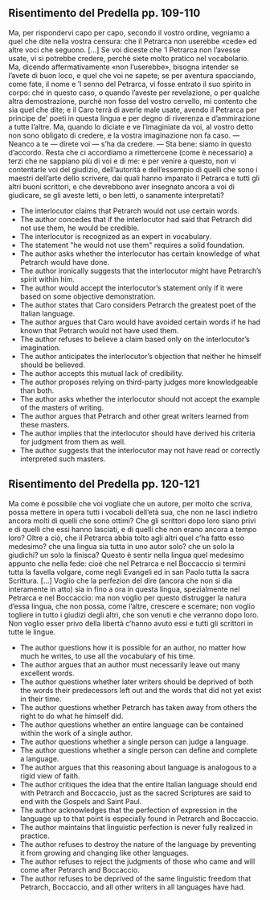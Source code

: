 ## Risentimento del Predella pp. 109-110

Ma, per rispondervi capo per capo, secondo il vostro ordine, vegniamo a quel che dite nella vostra censura: che il Petrarca non userebbe «cede» ed altre voci che seguono. [...] Se voi diceste che ’l Petrarca non l’avesse usate, vi si potrebbe credere, perché siete molto pratico nel vocabolario. Ma, dicendo affermativamente «non l’userebbe», bisogna intender se l’avete di buon loco, e quel che voi ne sapete; se per aventura spacciando, come fate, il nome e ’l senno del Petrarca, vi fosse entrato il suo spirito in corpo: ché in questo caso, o quando l’aveste per revelazione, o per qualche altra demostrazione, purché non fosse del vostro cervello, mi contento che sia quel che dite; e il Caro terrà di averle male usate, avendo il Petrarca per principe de’ poeti in questa lingua e per degno di riverenza e d’ammirazione a tutte l’altre. Ma, quando lo diciate e ve l’imaginiate da voi, al vostro detto non sono obligato di credere, e la vostra imaginazione non fa caso. — Neanco a te — direte voi — s’ha da credere. — Sta bene: siamo in questo d’accordo. Resta che ci accordiamo a rimettercene (come è necessario) a terzi che ne sappiano più di voi e di me: e per venire a questo, non vi contentarle voi del giudizio, dell’autorità e dell’essempio di quelli che sono i maestri dell’arte dello scrivere, dai quali hanno imparato il Petrarca e tutti gli altri buoni scrittori, e che devrebbono aver insegnato ancora a voi di giudicare, se gli aveste letti, o ben letti, o sanamente interpretati?

* The interlocutor claims that Petrarch would not use certain words.
* The author concedes that if the interlocutor had said that Petrarch did not use them, he would be credible.
* The interlocutor is recognized as an expert in vocabulary.
* The statement "he would not use them" requires a solid foundation.
* The author asks whether the interlocutor has certain knowledge of what Petrarch would have done.
* The author ironically suggests that the interlocutor might have Petrarch’s spirit within him.
* The author would accept the interlocutor’s statement only if it were based on some objective demonstration.
* The author states that Caro considers Petrarch the greatest poet of the Italian language.
* The author argues that Caro would have avoided certain words if he had known that Petrarch would not have used them.
* The author refuses to believe a claim based only on the interlocutor’s imagination.
* The author anticipates the interlocutor’s objection that neither he himself should be believed.
* The author accepts this mutual lack of credibility.
* The author proposes relying on third-party judges more knowledgeable than both.
* The author asks whether the interlocutor should not accept the example of the masters of writing.
* The author argues that Petrarch and other great writers learned from these masters.
* The author implies that the interlocutor should have derived his criteria for judgment from them as well.
* The author suggests that the interlocutor may not have read or correctly interpreted such masters.

## Risentimento del Predella pp. 120-121
Ma come è possibile che voi vogliate che un autore, per molto che scriva, possa mettere in opera tutti i vocaboli dell’età sua, che non ne lasci indietro ancora molti di quelli che sono ottimi? Che gli scrittori dopo loro siano privi e di quelli che essi hanno lasciati, e di quelli che non erano ancora a tempo loro? Oltre a ciò, che il Petrarca abbia tolto agli altri quel c’ha fatto esso medesimo? che una lingua sia tutta in uno autor solo? che un solo la giudichi? un solo la finisca? Questo è sentir nella lingua quel medesimo appunto che nella fede: cioè che nel Petrarca e nel Boccaccio si termini tutta la favella volgare, come negli Evangeli ed in san Paolo tutta la sacra Scrittura.
[...]
Voglio che la perfezion del dire (ancora che non si dia interamente in atto) sia in fino a ora in questa lingua, spezialmente nel Petrarca e nel Boccaccio: ma non voglio per questo distrugger la natura d’essa lingua, che non possa, come l’altre, crescere e scemare; non voglio togliere in tutto i giudizi degli altri, che son venuti e che verranno dopo loro. Non voglio esser privo della libertà c’hanno avuto essi e tutti gli scrittori in tutte le lingue.

* The author questions how it is possible for an author, no matter how much he writes, to use all the vocabulary of his time.
* The author argues that an author must necessarily leave out many excellent words.
* The author questions whether later writers should be deprived of both the words their predecessors left out and the words that did not yet exist in their time.
* The author questions whether Petrarch has taken away from others the right to do what he himself did.
* The author questions whether an entire language can be contained within the work of a single author.
* The author questions whether a single person can judge a language.
* The author questions whether a single person can define and complete a language.
* The author argues that this reasoning about language is analogous to a rigid view of faith.
* The author critiques the idea that the entire Italian language should end with Petrarch and Boccaccio, just as the sacred Scriptures are said to end with the Gospels and Saint Paul.
* The author acknowledges that the perfection of expression in the language up to that point is especially found in Petrarch and Boccaccio.
* The author maintains that linguistic perfection is never fully realized in practice.
* The author refuses to destroy the nature of the language by preventing it from growing and changing like other languages.
* The author refuses to reject the judgments of those who came and will come after Petrarch and Boccaccio.
* The author refuses to be deprived of the same linguistic freedom that Petrarch, Boccaccio, and all other writers in all languages have had.